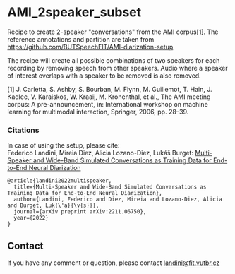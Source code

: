 # AMI_2speaker_subset

Recipe to create 2-speaker "conversations" from the AMI corpus[1]. The reference annotations and partition are taken from https://github.com/BUTSpeechFIT/AMI-diarization-setup

The recipe will create all possible combinations of two speakers for each recording by removing speech from other speakers. Audio where a speaker of interest overlaps with a speaker to be removed is also removed.



[1] J. Carletta, S. Ashby, S. Bourban, M. Flynn, M. Guillemot, T. Hain, J. Kadlec, V. Karaiskos, W. Kraaij, M. Kronenthal, et al., The AMI meeting corpus: A pre-announcement, in: International workshop on machine learning for multimodal interaction, Springer, 2006, pp. 28–39.


### Citations
In case of using the setup, please cite:\
Federico Landini, Mireia Diez, Alicia Lozano-Diez, Lukáš Burget: [Multi-Speaker and Wide-Band Simulated Conversations as Training Data for End-to-End Neural Diarization](https://arxiv.org/abs/2211.06750)
```
@article{landini2022multispeaker,
  title={Multi-Speaker and Wide-Band Simulated Conversations as Training Data for End-to-End Neural Diarization},
  author={Landini, Federico and Diez, Mireia and Lozano-Diez, Alicia and Burget, Luk{\'a}{\v{s}}},
  journal={arXiv preprint arXiv:2211.06750},
  year={2022}
}
```

## Contact
If you have any comment or question, please contact landini@fit.vutbr.cz
